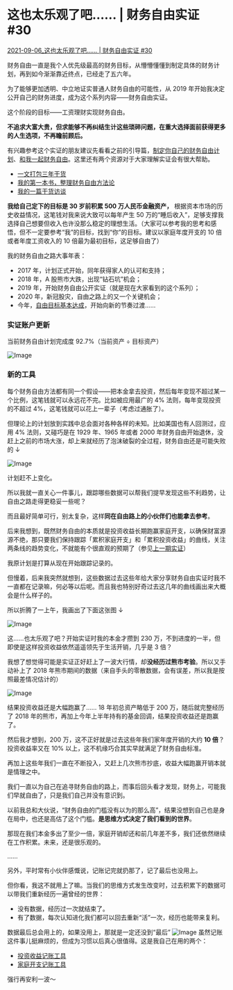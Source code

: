 # 这也太乐观了吧…… | 财务自由实证 #30

[2021-09-06_这也太乐观了吧…… | 财务自由实证 #30](https://mp.weixin.qq.com/s?__biz=MzUzNjE3NzQ3Nw==&mid=2247489372&idx=1&sn=2118934ef05d930f50d2510ff6642cb1&scene=21#wechat_redirect)



财务自由一直是我个人优先级最高的财务目标，从懵懵懂懂到制定具体的财务计划，再到如今渐渐靠近终点，已经走了五六年。

为了能够更加透明、中立地证实普通人财务自由的可能性，从 2019 年开始我决定公开自己的财务进度，成为这个系列内容——财务自由实证。



这个阶段的目标——工资理财实现财务自由。

**不追求大富大贵，但求能够不再纠结生计这些琐碎问题，在重大选择面前获得更多的人生选项，不再瞻前顾后。**

有兴趣参考这个实证的朋友建议先看看之前的引导篇，[制定你自己的财务自由计划](https://mp.weixin.qq.com/s?__biz=MzUzNjE3NzQ3Nw==&mid=2247484500&idx=1&sn=c04c3de1a1231bef25bb4cda773c00ff&scene=21#wechat_redirect)、[和我一起财务自由](https://mp.weixin.qq.com/s?__biz=MzUzNjE3NzQ3Nw==&mid=2247484480&idx=1&sn=258e8dd4976c7d3c324ed89b90904d14&scene=21#wechat_redirect)。这里还有两个资源对于大家理解实证会有很大帮助。

- [一文打包三年干货](http://mp.weixin.qq.com/s?__biz=MzUzNjE3NzQ3Nw==&mid=2247488095&idx=1&sn=45424a8e39b9a6c2cc99561a11c35b1c&chksm=fafb6c75cd8ce563f01eec601299a9f0db2e2d3d93ed0d9bc9ec6da5193751b4aa727ffa453f&scene=21#wechat_redirect)
- [我的第一本书，整理财务自由方法论](https://mp.weixin.qq.com/s?__biz=MzUzNjE3NzQ3Nw==&mid=2247486809&idx=1&sn=8a80c493837ee044c5d55e0a423507d2&scene=21#wechat_redirect)
- [我的一篇干货访谈](http://mp.weixin.qq.com/s?__biz=MzUzNjE3NzQ3Nw==&mid=2247487473&idx=1&sn=10a891429291e78dea82b4df34e773f3&chksm=fafb71dbcd8cf8cdb15f114d6637bc6476a2803f9f0803dcbb4d91c1e68b5cc706c3dc55358b&scene=21#wechat_redirect)

**我给自己定下的目标是 30 岁前积累 500 万人民币金融资产，** 根据资本市场的历史收益情况，这笔钱对我来说大致可以每年产生 50 万的“睡后收入”，足够支撑我选择自己想要但收入也许没那么稳定的理想生活。（大家可以参考我的思考和感悟，但不一定要参考“我”的目标，找到“你”的目标。建议以家庭年度开支的 10 倍或者年度工资收入的 10 倍最为最初目标，这足够自由了）

我的财务自由之路大事年表：

- 2017 年，计划正式开始，同年获得家人的认可和支持；
- 2018 年，A 股熊市大跌，出现“钻石坑”机会；
- 2019 年，开始财务自由公开实证（就是现在大家看到的这个系列）；
- 2020 年，新冠股灾，自由之路上的又一个关键机会；
- 今年，[自由目标基本达成](http://mp.weixin.qq.com/s?__biz=MzUzNjE3NzQ3Nw==&mid=2247489120&idx=1&sn=e5c5bf6d51914c212c228bc6f42346dc&chksm=fafb684acd8ce15c27cd508a67d57573f4acbeced75f805ef271b4efcf42cf54b363e5f93fcf&scene=21#wechat_redirect)，开始向新的节奏过渡……

### 实证账户更新

当前财务自由计划完成度 92.7%（当前资产 ÷ 目标资产）

![Image](https://mmbiz.qpic.cn/mmbiz_png/xd1hVMKQsAEiaibzMjP6NE3icrgfcquiawVvG8sqJT0VBT0KicUWnGKe9fSdBbfJkZNqK1FZJ1icVawuZXbJiajUBiaK2g/640?wx_fmt=png&tp=webp&wxfrom=5&wx_lazy=1&wx_co=1)

### 新的工具

每个财务自由方法都有同一个假设——把本金拿去投资，然后每年变现不超过某一个比例，这笔钱就可以永远花不完。比如被应用最广的 4% 法则，每年变现投资的不超过 4%，这笔钱就可以花上一辈子（考虑过通胀了）。

但理论上的计划放到实践中总会面对各种各样的未知。比如美国也有人回测过，应用 4% 法则，又碰巧是在 1929 年、1965 年或者 2000 年财务自由开始退休，没赶上之前的市场大涨，却上来就经历了泡沫破裂的全过程，财务自由还是可能失败的 ↓

![Image](https://mmbiz.qpic.cn/mmbiz_png/xd1hVMKQsAEiaibzMjP6NE3icrgfcquiawVvuSFMMibk2DssV3zjn3zCDoKTcv6REY4gqLgAVOQX1Ml4uZX9aGfOvmg/640?wx_fmt=png&tp=webp&wxfrom=5&wx_lazy=1&wx_co=1)

计划赶不上变化。

所以我就一直关心一件事儿，跟踪哪些数据可以帮我们提早发现这些不利趋势，让自由之路走得更稳妥一些呢？

而且最好简单可行，别太复杂，这样**同在自由路上的小伙伴们也能拿去参考**。

后来我想到，既然财务自由的本质就是投资收益长期跑赢家庭开支，以确保财富源源不绝，那只要我们保持跟踪「累积家庭开支」和「累积投资收益」的曲线，关注两条线的趋势变化，不就能有个很直观的预期了（参见[上一期实证](http://mp.weixin.qq.com/s?__biz=MzUzNjE3NzQ3Nw==&mid=2247489120&idx=1&sn=e5c5bf6d51914c212c228bc6f42346dc&chksm=fafb684acd8ce15c27cd508a67d57573f4acbeced75f805ef271b4efcf42cf54b363e5f93fcf&scene=21#wechat_redirect)）

我原计划是打算从现在开始跟踪记录的。

但慢着，后来我突然就想到，这些数据过去这些年给大家分享财务自由实证时我不一直都在记录嘛，何必等以后呢。而且我也特别好奇过去这几年的曲线画出来大概会是什么样子的。

所以折腾了一上午，我画出了下面这张图 ↓

![Image](https://mmbiz.qpic.cn/mmbiz_png/xd1hVMKQsAEiaibzMjP6NE3icrgfcquiawVvIpkeyzAibQEUZOjR8lVziaYuicaQiaYfVyCUJkoV9Wfnv86sa4lplK6shg/640?wx_fmt=png&tp=webp&wxfrom=5&wx_lazy=1&wx_co=1)

这……也太乐观了吧？开始实证时我的本金才攒到 230 万，不到进度的一半，但即使是这样投资收益依然遥遥领先于生活开销，几乎是 3 倍？

我想了想觉得可能是实证正好赶上了一波大行情，却**没经历过熊市考验**。所以又手动补上了 2018 年熊市期间的数据（来自手头的零散数据，会有误差，所以我是按照最差情况估计的）

![Image](https://mmbiz.qpic.cn/mmbiz_png/xd1hVMKQsAEiaibzMjP6NE3icrgfcquiawVvKSasVxHUhRC8gYQfDW9lzZE2Zyfe5gVrOpkB2oyHSFVvpqXzNwuOjQ/640?wx_fmt=png&tp=webp&wxfrom=5&wx_lazy=1&wx_co=1)

结果投资收益还是大幅跑赢了…… 18 年初总资产略低于 200 万，随后就完整经历了 2018 年的熊市，再加上今年上半年持有的基金回调，结果投资收益还是跑赢了。

然后我才想到，200 万，这不正好就是过去这些年我们家年度开销的大约 **10 倍**？投资收益率又在 10% 以上，这不机缘巧合其实早就满足了财务自由标准。

再加上这些年我们一直在不断投入，又赶上几次熊市抄底，收益大幅跑赢开销本就是情理之中。

我们一直以为自己在追寻财务自由的路上，而事后回头看才发现，财务上，可能我们早就自由了，只是我们自己并没有意识到。

以前我总和大伙说，“财务自由的门槛没有以为的那么高”，结果没想到自己也是身在局中，也还是高估了这个门槛。**是思维方式决定了我们看到的世界**。

那现在我们本金多出了至少一倍，家庭开销却还和前几年差不多，我们还依然继续在工作积累。未来，还是很乐观的。

……

另外，平时常有小伙伴感慨说，记账记完就扔那了，记了最后也没用上。

但你看，我这不就用上了嘛。当我们的思维方式发生改变时，过去积累下的数据可以带我们重新经历一遍曾经的世界：

- 没有数据，经历过一次就结束了。
- 有了数据，每次认知进化我们都可以回去重新“活”一次，经历也能带来复利。

数据最后总会用上的，如果没用上，那就是一定还没到“最后” ![Image](https://mmbiz.qpic.cn/mmbiz_png/xd1hVMKQsAEiaibzMjP6NE3icrgfcquiawVv15neRFLmQcUGibdcAVwiaRfclo5sGibTN7tQgpFR6yZQ5crJmTFXzic0UA/640?wx_fmt=png&tp=webp&wxfrom=5&wx_lazy=1&wx_co=1) 虽然记账这件事儿挺麻烦的，但成为习惯以后真心很值得。这是我自己在用的两个：

- [投资收益记账工具](http://mp.weixin.qq.com/s?__biz=MzUzNjE3NzQ3Nw==&mid=2247487794&idx=1&sn=b9db83140ef56b777315a5e415954736&chksm=fafb6f18cd8ce60eeebe855dcd793f173a5589e51657877fb9e8a2fff629eeb17688a40e2766&scene=21#wechat_redirect)
- [家庭开支记账工具](http://mp.weixin.qq.com/s?__biz=MzUzNjE3NzQ3Nw==&mid=2247489033&idx=1&sn=9c714b5a9c5be39d8305f9454d555424&chksm=fafb6823cd8ce135016814a84b3828b8760a31480818a655f0b5755e3d6c2d60a2ff5373be52&scene=21#wechat_redirect)

强行再安利一波～